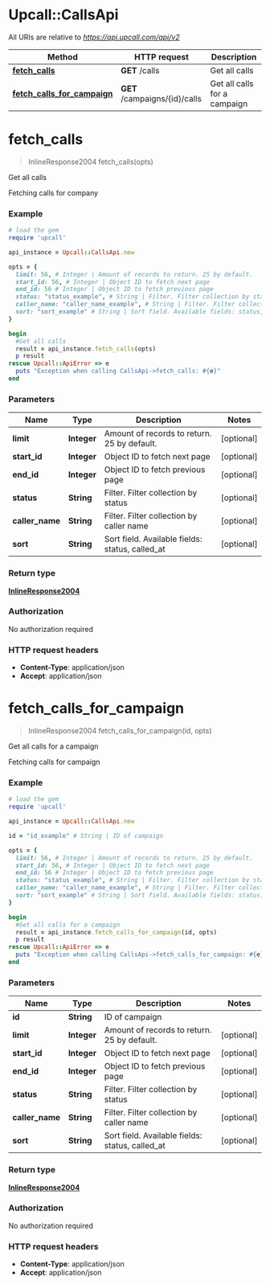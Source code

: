 # Upcall::CallsApi

All URIs are relative to *https://api.upcall.com/api/v2*

Method | HTTP request | Description
------------- | ------------- | -------------
[**fetch_calls**](CallsApi.md#fetch_calls) | **GET** /calls | Get all calls
[**fetch_calls_for_campaign**](CallsApi.md#fetch_calls_for_campaign) | **GET** /campaigns/{id}/calls | Get all calls for a campaign


# **fetch_calls**
> InlineResponse2004 fetch_calls(opts)

Get all calls

Fetching calls for company

### Example
```ruby
# load the gem
require 'upcall'

api_instance = Upcall::CallsApi.new

opts = { 
  limit: 56, # Integer | Amount of records to return. 25 by default.
  start_id: 56, # Integer | Object ID to fetch next page
  end_id: 56 # Integer | Object ID to fetch previous page
  status: "status_example", # String | Filter. Filter collection by status
  caller_name: "caller_name_example", # String | Filter. Filter collection by caller name
  sort: "sort_example" # String | Sort field. Available fields: status, called_at
}

begin
  #Get all calls
  result = api_instance.fetch_calls(opts)
  p result
rescue Upcall::ApiError => e
  puts "Exception when calling CallsApi->fetch_calls: #{e}"
end
```

### Parameters

Name | Type | Description  | Notes
------------- | ------------- | ------------- | -------------
 **limit** | **Integer**| Amount of records to return. 25 by default. | [optional] 
 **start_id** | **Integer**| Object ID to fetch next page | [optional] 
 **end_id** | **Integer**| Object ID to fetch previous page | [optional] 
 **status** | **String**| Filter. Filter collection by status | [optional] 
 **caller_name** | **String**| Filter. Filter collection by caller name | [optional] 
 **sort** | **String**| Sort field. Available fields: status, called_at | [optional] 

### Return type

[**InlineResponse2004**](InlineResponse2004.md)

### Authorization

No authorization required

### HTTP request headers

 - **Content-Type**: application/json
 - **Accept**: application/json



# **fetch_calls_for_campaign**
> InlineResponse2004 fetch_calls_for_campaign(id, opts)

Get all calls for a campaign

Fetching calls for campaign

### Example
```ruby
# load the gem
require 'upcall'

api_instance = Upcall::CallsApi.new

id = "id_example" # String | ID of campaign

opts = { 
  limit: 56, # Integer | Amount of records to return. 25 by default.
  start_id: 56, # Integer | Object ID to fetch next page
  end_id: 56 # Integer | Object ID to fetch previous page
  status: "status_example", # String | Filter. Filter collection by status
  caller_name: "caller_name_example", # String | Filter. Filter collection by caller name
  sort: "sort_example" # String | Sort field. Available fields: status, called_at
}

begin
  #Get all calls for a campaign
  result = api_instance.fetch_calls_for_campaign(id, opts)
  p result
rescue Upcall::ApiError => e
  puts "Exception when calling CallsApi->fetch_calls_for_campaign: #{e}"
end
```

### Parameters

Name | Type | Description  | Notes
------------- | ------------- | ------------- | -------------
 **id** | **String**| ID of campaign | 
 **limit** | **Integer**| Amount of records to return. 25 by default. | [optional] 
 **start_id** | **Integer**| Object ID to fetch next page | [optional] 
 **end_id** | **Integer**| Object ID to fetch previous page | [optional] 
 **status** | **String**| Filter. Filter collection by status | [optional] 
 **caller_name** | **String**| Filter. Filter collection by caller name | [optional] 
 **sort** | **String**| Sort field. Available fields: status, called_at | [optional] 

### Return type

[**InlineResponse2004**](InlineResponse2004.md)

### Authorization

No authorization required

### HTTP request headers

 - **Content-Type**: application/json
 - **Accept**: application/json



